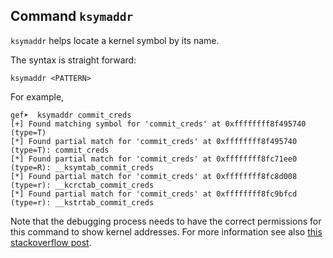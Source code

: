 ## Command `ksymaddr`

`ksymaddr` helps locate a kernel symbol by its name.

The syntax is straight forward:

```
ksymaddr <PATTERN>
```

For example,

```text
gef➤  ksymaddr commit_creds
[+] Found matching symbol for 'commit_creds' at 0xffffffff8f495740 (type=T)
[*] Found partial match for 'commit_creds' at 0xffffffff8f495740 (type=T): commit_creds
[*] Found partial match for 'commit_creds' at 0xffffffff8fc71ee0 (type=R): __ksymtab_commit_creds
[*] Found partial match for 'commit_creds' at 0xffffffff8fc8d008 (type=r): __kcrctab_commit_creds
[*] Found partial match for 'commit_creds' at 0xffffffff8fc9bfcd (type=r): __kstrtab_commit_creds
```

Note that the debugging process needs to have the correct permissions for this command to show
kernel addresses. For more information see also [this stackoverflow
post](https://stackoverflow.com/a/55592796).
